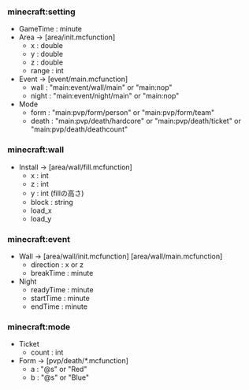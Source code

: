 ### minecraft:setting
- GameTime : minute
- Area -> [area/init.mcfunction]
  - x : double
  - y : double
  - z : double
  - range : int
- Event -> [event/main.mcfunction]
  - wall : "main:event/wall/main" or "main:nop"
  - night : "main:event/night/main" or "main:nop"
- Mode
  - form : "main:pvp/form/person" or "main:pvp/form/team"
  - death : "main:pvp/death/hardcore" or "main:pvp/death/ticket" or "main:pvp/death/deathcount"


### minecraft:wall
- Install -> [area/wall/fill.mcfunction]
  - x : int
  - z : int
  - y : int (fillの高さ)
  - block : string
  - load_x
  - load_y

### minecraft:event
- Wall -> [area/wall/init.mcfunction] [area/wall/main.mcfunction]
  - direction : x or z
  - breakTime : minute
- Night
  - readyTime : minute
  - startTime : minute
  - endTime : minute

### minecraft:mode
- Ticket
  - count : int
- Form -> [pvp/death/*.mcfunction]
  - a : "@s" or "Red"
  - b : "@s" or "Blue"
